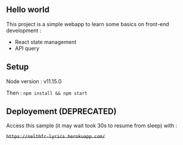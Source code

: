 Hello world
-

This project is a simple webapp to learn some basics on front-end development : 
- React state management 
- API query

Setup
--
Node version : v11.15.0

Then : `npm install && npm start`

Deployement (DEPRECATED)
--

Access this sample (it may wait took 30s to resume from sleep) with :

~~`https://nelthfr-lyrics.herokuapp.com/`~~

